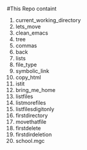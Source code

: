 #This Repo containt

1. current_working_directory
2. lets_move
3. clean_emacs
4. tree
5. commas
6. back
7. lists
8. file_type
9. symbolic_link
10. copy_html
11. istit
12. bring_me_home
13. listfiles
14. listmorefiles
15. listfilesdigitonly
16. firstdirectory
17. movethatfile
18. firstdelete
19. firstdirdeletion
20. school.mgc
